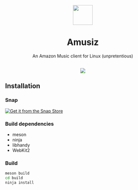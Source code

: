 <div align="center">
  <img src="https://raw.githubusercontent.com/mirkobrombin/Amusiz/master/data/pm.mirko.Amusiz.svg" width="64">
  <h1 align="center">Amusiz</h1>
  <p align="center">An Amazon Music client for Linux (unpretentious)</p>
</div>

<br />

<div align="center">
    <img  src="https://raw.githubusercontent.com/mirkobrombin/Amusiz/main/data/screenshot.png">
</div>

## Installation

### Snap
[![Get it from the Snap Store](https://snapcraft.io/static/images/badges/en/snap-store-black.svg)](https://snapcraft.io/amusiz)

### Build dependencies
- meson
- ninja
- libhandy
- WebKit2

### Build
```bash
meson build
cd build
ninja install
```
